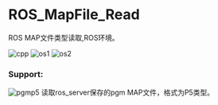 # ROS_MapFile_Read
ROS MAP文件类型读取,ROS环境。 

![cpp](https://img.shields.io/badge/Use-C++-red)
![os1](https://img.shields.io/badge/x64_Ubuntu-success-green) ![os2](https://img.shields.io/badge/ARM_Linux-unknown-yellow)
### Support:
![pgmp5](https://img.shields.io/badge/File-PGM__P5-lightgrey) 读取ros_server保存的pgm MAP文件，格式为P5类型。

